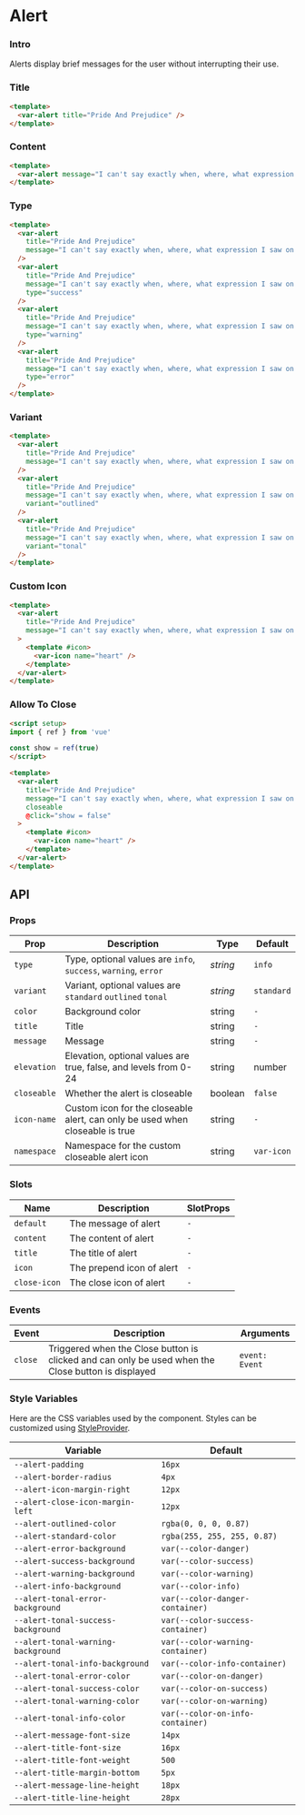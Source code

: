 # Alert

### Intro

Alerts display brief messages for the user without interrupting their use.

### Title

```html
<template>
  <var-alert title="Pride And Prejudice" />
</template>
```

### Content

```html
<template>
  <var-alert message="I can't say exactly when, where, what expression I saw on your face, or what words I heard, that made me fall in love with you." />
</template>
```

### Type 

```html
<template>
  <var-alert 
    title="Pride And Prejudice" 
    message="I can't say exactly when, where, what expression I saw on your face, or what words I heard, that made me fall in love with you."
  />
  <var-alert 
    title="Pride And Prejudice" 
    message="I can't say exactly when, where, what expression I saw on your face, or what words I heard, that made me fall in love with you."
    type="success"
  />
  <var-alert 
    title="Pride And Prejudice" 
    message="I can't say exactly when, where, what expression I saw on your face, or what words I heard, that made me fall in love with you."
    type="warning"
  />
  <var-alert 
    title="Pride And Prejudice" 
    message="I can't say exactly when, where, what expression I saw on your face, or what words I heard, that made me fall in love with you."
    type="error"
  />
</template>
```

### Variant

```html
<template>
  <var-alert 
    title="Pride And Prejudice" 
    message="I can't say exactly when, where, what expression I saw on your face, or what words I heard, that made me fall in love with you."
  />
  <var-alert 
    title="Pride And Prejudice" 
    message="I can't say exactly when, where, what expression I saw on your face, or what words I heard, that made me fall in love with you."
    variant="outlined"
  />
  <var-alert 
    title="Pride And Prejudice" 
    message="I can't say exactly when, where, what expression I saw on your face, or what words I heard, that made me fall in love with you."
    variant="tonal"
  />
</template>
```

### Custom Icon

```html
<template>
  <var-alert 
    title="Pride And Prejudice" 
    message="I can't say exactly when, where, what expression I saw on your face, or what words I heard, that made me fall in love with you."
  >
    <template #icon>
      <var-icon name="heart" />
    </template>
  </var-alert>
</template>
```

### Allow To Close

```html
<script setup>
import { ref } from 'vue'

const show = ref(true)
</script>

<template>
  <var-alert 
    title="Pride And Prejudice" 
    message="I can't say exactly when, where, what expression I saw on your face, or what words I heard, that made me fall in love with you."
    closeable
    @click="show = false"
  >
    <template #icon>
      <var-icon name="heart" />
    </template>
  </var-alert>
</template>
```


## API

### Props

| Prop | Description | Type | Default |
| ---- | ---- | ---- | ---- |
| `type` | Type, optional values are `info`, `success`, `warning`, `error` | _string_ | `info` | 
| `variant`   | Variant, optional values are `standard` `outlined` `tonal` | _string_ | `standard` |
| `color` | Background color | string | `-` | 
| `title` | Title | string | `-` | 
| `message` | Message | string | `-` | 
| `elevation` | Elevation, optional values are true, false, and levels from 0-24 | string | number | boolean | `false` | 
| `closeable` | Whether the alert is closeable | boolean | `false` | 
| `icon-name` | Custom icon for the closeable alert, can only be used when closeable is true | string | `-` | 
| `namespace` | Namespace for the custom closeable alert icon | string | `var-icon` |

### Slots

| Name | Description | SlotProps |
| ---- | ---- | ----|
| `default` | The message of alert | `-` |
| `content` | The content of alert | `-` |
| `title`   | The title of alert | `-` |
| `icon` | The prepend icon of alert | `-` |
| `close-icon`   | The close icon of alert | `-` |

### Events

| Event | Description | Arguments |
| --- | --- | --- |
| `close` | Triggered when the Close button is clicked and can only be used when the Close button is displayed | `event: Event` |

### Style Variables

Here are the CSS variables used by the component. Styles can be customized using [StyleProvider](#/en-US/style-provider).

| Variable | Default |
|-----------------------------| --- |
| `--alert-padding` | `16px` |
| `--alert-border-radius` | `4px` |
| `--alert-icon-margin-right` | `12px` |
| `--alert-close-icon-margin-left` | `12px` |
| `--alert-outlined-color` | `rgba(0, 0, 0, 0.87)` |
| `--alert-standard-color` | `rgba(255, 255, 255, 0.87)` |
| `--alert-error-background` | `var(--color-danger)` |
| `--alert-success-background` | `var(--color-success)` |
| `--alert-warning-background` | `var(--color-warning)` |
| `--alert-info-background` | `var(--color-info)` |
| `--alert-tonal-error-background`| `var(--color-danger-container)` |
| `--alert-tonal-success-background`| `var(--color-success-container)` |
| `--alert-tonal-warning-background`| `var(--color-warning-container)` |
| `--alert-tonal-info-background`| `var(--color-info-container)` |
| `--alert-tonal-error-color`| `var(--color-on-danger)` |
| `--alert-tonal-success-color`| `var(--color-on-success)` |
| `--alert-tonal-warning-color`| `var(--color-on-warning)` |
| `--alert-tonal-info-color`| `var(--color-on-info-container)` |
| `--alert-message-font-size` | `14px` |
| `--alert-title-font-size` | `16px` |
| `--alert-title-font-weight` | `500` |
| `--alert-title-margin-bottom` | `5px` |
| `--alert-message-line-height`| `18px` |
| `--alert-title-line-height`| `28px` |